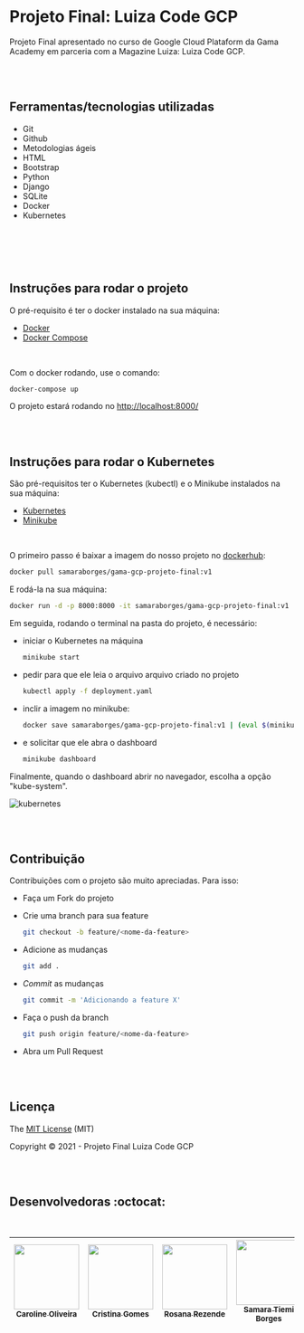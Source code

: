 # Projeto Final: Luiza Code GCP

Projeto Final apresentado no curso de Google Cloud Plataform da Gama Academy em parceria com a Magazine Luiza: Luiza Code GCP.

<br><br>

## Ferramentas/tecnologias utilizadas

- Git
- Github
- Metodologias ágeis
- HTML
- Bootstrap
- Python
- Django
- SQLite
- Docker
- Kubernetes

<br>

<br><br>

## Instruções para rodar o projeto

O pré-requisito é ter o docker instalado na sua máquina:
- [Docker](https://docs.docker.com/get-docker/)
- [Docker Compose](https://docs.docker.com/compose/install)

<br>

Com o docker rodando, use o comando:

```bash
docker-compose up
```

O projeto estará rodando no [http://localhost:8000/](http://localhost:8000/)

<br><br>

## Instruções para rodar o Kubernetes

São pré-requisitos ter o Kubernetes (kubectl) e o Minikube instalados na sua máquina:
- [Kubernetes](https://kubernetes.io/releases/download/)
- [Minikube](https://minikube.sigs.k8s.io/docs/start/)

<br>

O primeiro passo é baixar a imagem do nosso projeto no [dockerhub](https://hub.docker.com/r/samaraborges/gama-gcp-projeto-final):


```bash
docker pull samaraborges/gama-gcp-projeto-final:v1
```

E rodá-la na sua máquina:

```bash
docker run -d -p 8000:8000 -it samaraborges/gama-gcp-projeto-final:v1
```

Em seguida, rodando o terminal na pasta do projeto, é necessário:

- iniciar o Kubernetes na máquina
  ```bash
  minikube start
  ```

- pedir para que ele leia o arquivo arquivo criado no projeto
  ```bash
  kubectl apply -f deployment.yaml
  ```

- inclir a imagem no minikube:
  ```bash
  docker save samaraborges/gama-gcp-projeto-final:v1 | (eval $(minikube docker-env) && docker load)
  ```

- e solicitar que ele abra o dashboard
  ```bash
  minikube dashboard
  ```

Finalmente, quando o dashboard abrir no navegador, escolha a opção "kube-system".

![kubernetes](https://user-images.githubusercontent.com/45580434/134909257-cd5ee158-c093-4372-804f-ece27989e8bc.png)

<br><br>

## Contribuição

Contribuições com o projeto são muito apreciadas. Para isso:

- Faça um Fork do projeto

- Crie uma branch para sua feature

  ```bash
  git checkout -b feature/<nome-da-feature>
  ```

- Adicione as mudanças

  ```bash
  git add .
  ```

- _Commit_ as mudanças

  ```bash
  git commit -m 'Adicionando a feature X'
  ```

- Faça o push da branch

  ```bash
  git push origin feature/<nome-da-feature>
  ```

- Abra um Pull Request

<br><br>

## Licença

The [MIT License]() (MIT)

Copyright :copyright: 2021 - Projeto Final Luiza Code GCP

<br><br>

## Desenvolvedoras :octocat:

<br>

<div align="center">

| [<img src="https://avatars.githubusercontent.com/u/90070315?v=4" width=115><br><sub>Caroline Oliveira</sub>](https://github.com/caholiveira) | [<img src="https://avatars.githubusercontent.com/u/81836981?v=4" width=115><br><sub>Cristina Gomes</sub>](https://github.com/cristina-gomes) | [<img src="https://avatars.githubusercontent.com/u/45580434?s=460&u=07188d0258859fc94b46983bcb85c09b4d7c5daf&v=4" width=115><br><sub>Rosana Rezende</sub>](https://github.com/rosanarezende) | [<img src="https://avatars.githubusercontent.com/u/33140453?v=4" width=115><br><sub>Samara Tiemi Borges</sub>](https://github.com/samaratiemi) |
| :---------------------------------------------------------------------------------------------------------------------------------------------------------------------------------------: | :-----------------------------------------------------------------------------------------------------------------------------------: | :---------------------------------------------------------------------------------------------------------------------------------------------------------------------------------------: | :------------------------------------------------------------------------------------------------------------------------------------------------------------------------------------------: |

</div>
